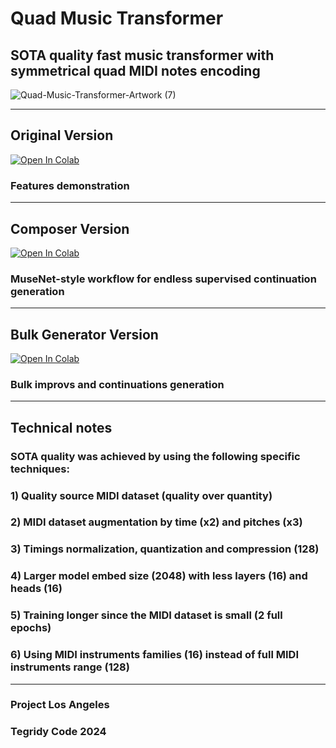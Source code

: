 # Quad Music Transformer
## SOTA quality fast music transformer with symmetrical quad MIDI notes encoding

![Quad-Music-Transformer-Artwork (7)](https://github.com/asigalov61/Quad-Music-Transformer/assets/56325539/9d69c44f-1b35-44b0-b78d-84e53ec30e16)

***

## Original Version

[![Open In Colab][colab-badge]][colab-notebook1]

[colab-notebook1]: <https://colab.research.google.com/github/asigalov61/Quad-Music-Transformer/blob/main/Quad_Music_Transformer.ipynb>
[colab-badge]: <https://colab.research.google.com/assets/colab-badge.svg>

### Features demonstration

***

## Composer Version

[![Open In Colab][colab-badge]][colab-notebook2]

[colab-notebook2]: <https://colab.research.google.com/github/asigalov61/Quad-Music-Transformer/blob/main/Quad_Music_Transformer_Composer.ipynb>
[colab-badge]: <https://colab.research.google.com/assets/colab-badge.svg>

### MuseNet-style workflow for endless supervised continuation generation

***

## Bulk Generator Version

[![Open In Colab][colab-badge]][colab-notebook3]

[colab-notebook3]: <https://colab.research.google.com/github/asigalov61/Quad-Music-Transformer/blob/main/Quad_Music_Transformer_Bulk_Generator.ipynb>
[colab-badge]: <https://colab.research.google.com/assets/colab-badge.svg>

### Bulk improvs and continuations generation

***

## Technical notes

### SOTA quality was achieved by using the following specific techniques:

### 1) Quality source MIDI dataset (quality over quantity)
### 2) MIDI dataset augmentation by time (x2) and pitches (x3)
### 3) Timings normalization, quantization and compression (128)
### 4) Larger model embed size (2048) with less layers (16) and heads (16)
### 5) Training longer since the MIDI dataset is small (2 full epochs)
### 6) Using MIDI instruments families (16) instead of full MIDI instruments range (128)

***

### Project Los Angeles
### Tegridy Code 2024
